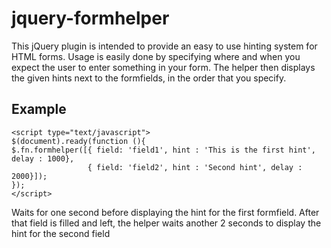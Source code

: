 jquery-formhelper
=================

This jQuery plugin is intended to provide an easy to use hinting system
for HTML forms. Usage is easily done by specifying where and when you expect
the user to enter something in your form. The helper then displays the given
hints next to the formfields, in the order that you specify.

Example
-------

    <script type="text/javascript">
    $(document).ready(function (){
    $.fn.formhelper([{ field: 'field1', hint : 'This is the first hint', delay : 1000},
                     { field: 'field2', hint : 'Second hint', delay : 2000}]);
    });
    </script>

Waits for one second before displaying the hint for the first formfield. After
that field is filled and left, the helper waits another 2 seconds to display the
hint for the second field
